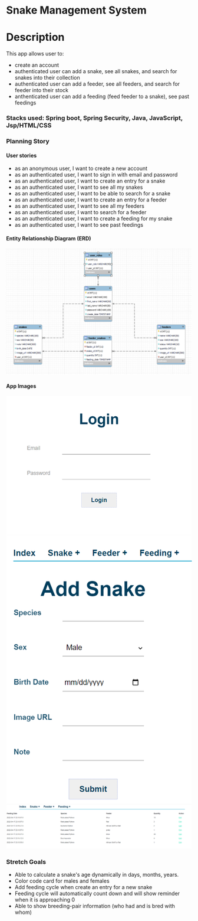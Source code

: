 # Snake Management System

# Description
This app allows user to:
- create an account
- authenticated user can add a snake, see all snakes, and search for snakes into their collection
- authenticated user can add a feeder, see all feeders, and search for feeder into their stock
- anthenticated user can add a feeding (feed feeder to a snake), see past feedings

### Stacks used: Spring boot, Spring Security, Java, JavaScript, Jsp/HTML/CSS
### Planning Story
#### User stories
- as an anonymous user,  I want to create a new account
- as an authenticated user, I want to sign in with email and password
- as an authenticated user, I want to create an entry for a snake
- as an authenticated user, I want to see all my snakes
- as an authenticated user, I want to be able to search for a snake
- as an authenticated user, I want to create an entry for a feeder
- as an authenticated user, I want to see all my feeders
- as an authenticated user, I want to search for a feeder
- as an authenticated user, I want to create a feeding for my snake
- as an authenticated user, I want to see past feedings

#### Entity Relationship Diagram (ERD)
![img.png](img.png)

#### App Images
![img_1.png](img_1.png)
![img_2.png](img_2.png)
![img_3.png](img_3.png)

### Stretch Goals
- Able to calculate a snake's age dynamically in days, months, years.
- Color code card for males and females
- Add feeding cycle when create an entry for a new snake
- Feeding cycle will automatically count down and will show reminder when it is approaching 0
- Able to show breeding-pair information (who had and is bred with whom)
